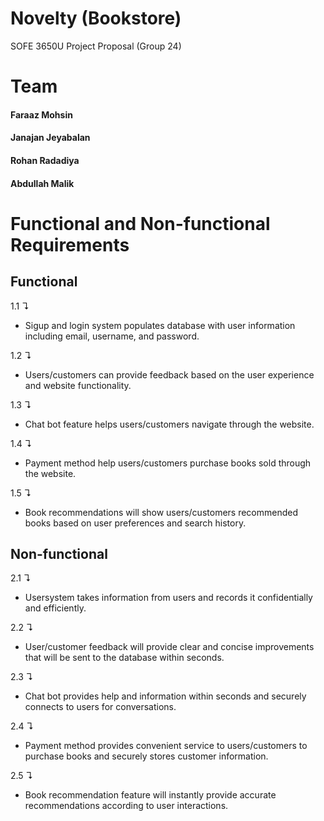 # Novelty (Bookstore)
SOFE 3650U Project Proposal (Group 24)


# **Team**

#### Faraaz Mohsin
#### Janajan Jeyabalan
#### Rohan Radadiya
#### Abdullah Malik

# **Functional and Non-functional Requirements**

## **Functional**

1.1 &#8628;
- Sigup and login system populates database with user information including email, username, and password.
 
1.2 &#8628;
- Users/customers can provide feedback based on the user experience and website functionality.

1.3 &#8628; 
- Chat bot feature helps users/customers navigate through the website.

1.4 &#8628; 
- Payment method help users/customers purchase books sold through the website.

1.5 &#8628;
- Book recommendations will show users/customers recommended books based on user preferences and search history.


## **Non-functional**

2.1 &#8628;  
- Usersystem takes information from users and records it confidentially and efficiently.

2.2 &#8628; 
- User/customer feedback will provide clear and concise improvements that will be sent to the database within seconds.

2.3 &#8628; 
- Chat bot provides help and information within seconds and securely connects to users for conversations.

2.4 &#8628; 
- Payment method provides convenient service to users/customers to purchase books and securely stores customer information.

2.5 &#8628; 
- Book recommendation feature will instantly provide accurate recommendations according to user interactions.
